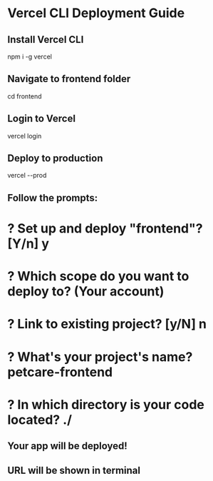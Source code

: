 # Vercel CLI Deployment Guide

## Install Vercel CLI
npm i -g vercel

## Navigate to frontend folder
cd frontend

## Login to Vercel
vercel login

## Deploy to production
vercel --prod

## Follow the prompts:
# ? Set up and deploy "frontend"? [Y/n] y  
# ? Which scope do you want to deploy to? (Your account)
# ? Link to existing project? [y/N] n
# ? What's your project's name? petcare-frontend
# ? In which directory is your code located? ./

## Your app will be deployed!
## URL will be shown in terminal